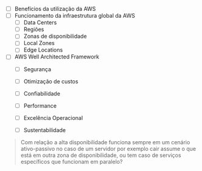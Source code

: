 - [ ] Benefícios da utilização da AWS
- [ ] Funcionamento da infraestrutura global da AWS 
	- [ ] Data Centers 
	- [ ] Regiões 
	- [ ] Zonas de disponibilidade 
	- [ ] Local Zones 
	- [ ] Edge Locations 
- [ ] AWS Well Architected Framework
	- [ ] Segurança
	- [ ] Otimização de custos 
	- [ ] Confiabilidade
	- [ ] Performance 
	- [ ] Excelência Operacional 
	
	- [ ] Sustentabilidade 


> Com relação a alta disponibilidade funciona sempre em um cenário ativo-passivo no caso de um servidor por exemplo cair assume o que está em outra zona de disponibilidade, ou tem caso de serviços específicos que funcionam em paralelo?